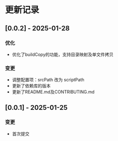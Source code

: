 # 更新记录

## [0.0.2] - 2025-01-28
### 优化
- 优化了buildCopy的功能，支持目录映射及单文件拷贝
### 变更
- 调整配置项：srcPath 改为 scriptPath
- 更新了依赖库的版本
- 更新了README.md及CONTRIBUTING.md

## [0.0.1] - 2025-01-25
### 变更
- 首次提交
